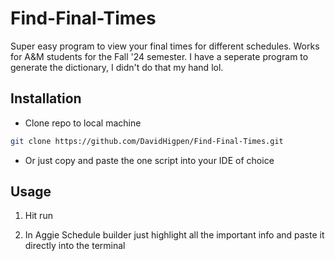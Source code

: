 # Find-Final-Times

Super easy program to view your final times for different schedules. Works for A&M students for the Fall '24 semester. I have a seperate program to generate the dictionary, I didn't do that my hand lol.

## Installation

- Clone repo to local machine
```bash
git clone https://github.com/DavidHigpen/Find-Final-Times.git
```

- Or just copy and paste the one script into your IDE of choice

## Usage

1. Hit run

2. In Aggie Schedule builder just highlight all the important info and paste it directly into the terminal